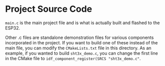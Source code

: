 # Project Source Code

`main.c` is the main project file and is what is actually built and flashed to the ESP32.

Other .c files are standalone demonstration files for various components incorporated in the project. If you want to build one of these instead of the main file, you can modify the `CMakeLists.txt` file in this directory. As an example, if you wanted to build `sht3x_demo.c`, you can change the first line in the CMake file to `idf_component_register(SRCS "sht3x_demo.c"`.

